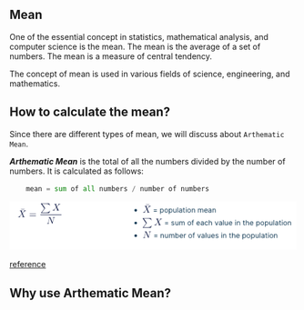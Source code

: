 ## Mean

<p>One of the essential concept in statistics, mathematical analysis, and computer science is the mean. The mean is the average of a set of numbers. The mean is a measure of central tendency.</p>

<p> The concept  of mean is used in various fields of science, engineering, and mathematics.</p>


## How to calculate the mean?

Since there are different types of mean, we will discuss about `Arthematic Mean`.

***Arthematic Mean***
is the total of all the numbers divided by the number of numbers.
It is calculated as follows:

```python
    mean = sum of all numbers / number of numbers
```
<img src=https://github.com/Laudarisd/Data-science-study/blob/master/src/stat%26maths/mean/img/1.png alt="">

[reference](https://corporatefinanceinstitute.com/resources/knowledge/other/mean/)


## Why use Arthematic Mean?
